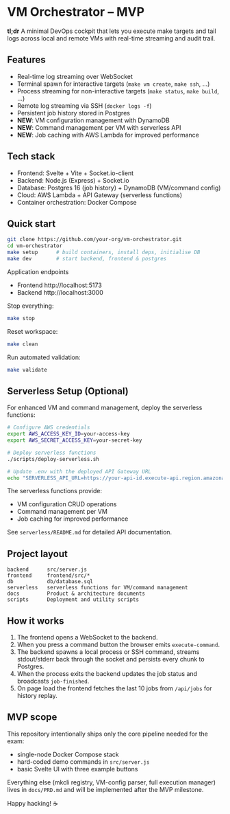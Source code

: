 # VM Orchestrator – MVP

**tl;dr** A minimal DevOps cockpit that lets you execute make targets and tail logs across local and remote VMs with real-time streaming and audit trail.

## Features
- Real-time log streaming over WebSocket
- Terminal spawn for interactive targets (`make vm create`, `make ssh`, …)
- Process streaming for non-interactive targets (`make status`, `make build`, …)
- Remote log streaming via SSH (`docker logs -f`)
- Persistent job history stored in Postgres
- **NEW**: VM configuration management with DynamoDB
- **NEW**: Command management per VM with serverless API
- **NEW**: Job caching with AWS Lambda for improved performance

## Tech stack
- Frontend: Svelte + Vite + Socket.io-client
- Backend: Node.js (Express) + Socket.io
- Database: Postgres 16 (job history) + DynamoDB (VM/command config)
- Cloud: AWS Lambda + API Gateway (serverless functions)
- Container orchestration: Docker Compose

## Quick start

```bash
git clone https://github.com/your-org/vm-orchestrator.git
cd vm-orchestrator
make setup      # build containers, install deps, initialise DB
make dev        # start backend, frontend & postgres
```

Application endpoints  
- Frontend http://localhost:5173  
- Backend  http://localhost:3000  

Stop everything:

```bash
make stop
```

Reset workspace:

```bash
make clean
```

Run automated validation:

```bash
make validate
```

## Serverless Setup (Optional)

For enhanced VM and command management, deploy the serverless functions:

```bash
# Configure AWS credentials
export AWS_ACCESS_KEY_ID=your-access-key
export AWS_SECRET_ACCESS_KEY=your-secret-key

# Deploy serverless functions
./scripts/deploy-serverless.sh

# Update .env with the deployed API Gateway URL
echo "SERVERLESS_API_URL=https://your-api-id.execute-api.region.amazonaws.com" >> .env
```

The serverless functions provide:
- VM configuration CRUD operations
- Command management per VM
- Job caching for improved performance

See `serverless/README.md` for detailed API documentation.

## Project layout
```
backend      src/server.js
frontend     frontend/src/*
db           db/database.sql
serverless   serverless functions for VM/command management
docs         Product & architecture documents
scripts      Deployment and utility scripts
```

## How it works
1. The frontend opens a WebSocket to the backend.
2. When you press a command button the browser emits `execute-command`.
3. The backend spawns a local process or SSH command, streams stdout/stderr back through the socket and persists every chunk to Postgres.
4. When the process exits the backend updates the job status and broadcasts `job-finished`.
5. On page load the frontend fetches the last 10 jobs from `/api/jobs` for history replay.

## MVP scope
This repository intentionally ships only the core pipeline needed for the exam:
- single-node Docker Compose stack
- hard-coded demo commands in `src/server.js`
- basic Svelte UI with three example buttons

Everything else (mkcli registry, VM-config parser, full execution manager) lives in `docs/PRD.md` and will be implemented after the MVP milestone.

Happy hacking! ☕
